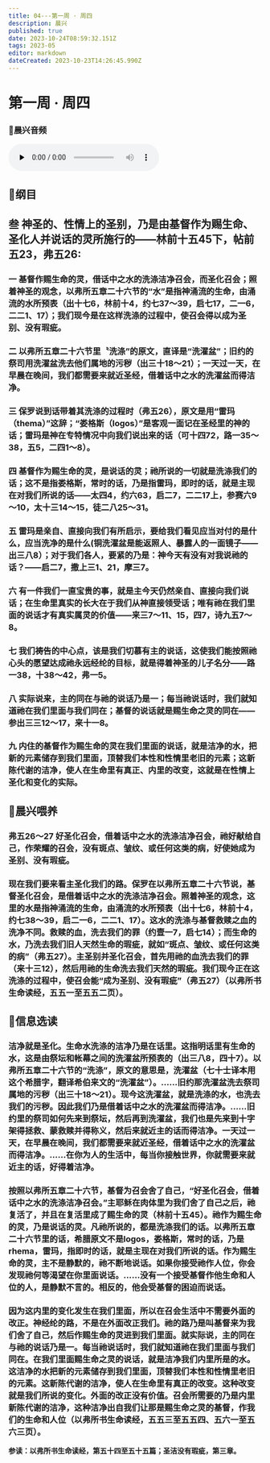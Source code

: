 ```yaml
---
title: 04---第一周 · 周四
description: 晨兴
published: true
date: 2023-10-24T08:59:32.151Z
tags: 2023-05
editor: markdown
dateCreated: 2023-10-23T14:26:45.990Z
---
```


# 第一周 · 周四
### 🎵晨兴音频
<audio id="audio" controls="" preload="none" >
      <source id="mp3" src="/2023-05/week1/week1day4.mp3">
</audio>

## 📖纲目

## 叁 神圣的、性情上的圣别，乃是由基督作为赐生命、圣化人并说话的灵所施行的——林前十五45下，帖前五23，弗五26:

### 一  基督作赐生命的灵，借话中之水的洗涤洁净召会，而圣化召会；照着神圣的观念，以弗所五章二十六节的“水”是指神涌流的生命，由涌流的水所预表（出十七6，林前十4，约七37～39，启七17，二一6，二二1、17）；我们现今是在这样洗涤的过程中，使召会得以成为圣别、没有瑕疵。

### 二  以弗所五章二十六节里〝洗涤”的原文，直译是“洗濯盆”；旧约的祭司用洗濯盆洗去他们属地的污秽（出三十18～21）；一天过一天，在早晨在晚间，我们都需要来就近圣经，借着话中之水的洗濯盆而得洁净。

### 三  保罗说到话带着其洗涤的过程时（弗五26），原文是用“雷玛（thema）”这辞；“娄格斯（logos）”是客观一面记在圣经里的神的话；雷玛是神在专特情况中向我们说出来的话（可十四72，路一35～38，五5，二四1～8）。

### 四  基督作为赐生命的灵，是说话的灵；祂所说的一切就是洗涤我们的话；这不是指娄格斯，常时的话，乃是指雷玛，即时的话，就是主现在对我们所说的话——太四4，约六63，启二7，二二17上，参赛六9～10，太十三14～15，徒二八25～31。

### 五  雷玛是亲自、直接向我们有所启示，要给我们看见应当对付的是什么，应当洗净的是什么(铜洗濯盆是能返照人、暴露人的一面镜子——出三八8）；对于我们各人，要紧的乃是：神今天有没有对我说祂的话？——启二7，撒上三1、21，摩三7。

### 六  有一件我们一直宝贵的事，就是主今天仍然亲自、直接向我们说话；在生命里真实的长大在于我们从神直接领受话；唯有祂在我们里面的说话才有真实属灵的价值——来三7～11、15，四7，诗九五7～8。

### 七  我们祷告的中心点，该是我们切慕有主的说话，这使我们能按照祂心头的愿望达成祂永远经纶的目标，就是得着神圣的儿子名分——路一38，十38～42，弗一5。

### 八  实际说来，主的同在与祂的说话乃是一；每当祂说话时，我们就知道祂在我们里面与我们同在；基督的说话就是赐生命之灵的同在——参出三三12～17，来十一8。

### 九  内住的基督作为赐生命的灵在我们里面的说话，就是洁净的水，把新的元素储存到我们里面，顶替我们本性和性情里老旧的元素；这新陈代谢的洁净，使人在生命里有真正、内里的改变，这就是在性情上圣化和变化的实际。

## 📖晨兴喂养

### **弗五26～27    好圣化召会，借着话中之水的洗涤洁净召会，祂好献给自己，作荣耀的召会，没有斑点、皱纹、或任何这类的病，好使她成为圣别、没有瑕疵。**

### 现在我们要来看主圣化我们的路。保罗在以弗所五章二十六节说，基督圣化召会，是借着话中之水的洗涤洁净召会。照着神圣的观念，这里的水是指神涌流的生命，由涌流的水所预表（出十七6，林前十4，约七38～39，启二一6，二二1、17）。这水的洗涤与基督救赎之血的洗净不同。救赎的血，洗去我们的罪（约壹一7，启七14）；而生命的水，乃洗去我们旧人天然生命的瑕疵，就如“斑点、皱纹、或任何这类的病”（弗五27）。主圣别并圣化召会，首先用祂的血洗去我们的罪（来十三12），然后用祂的生命洗去我们天然的瑕疵。我们现今正在这洗涤的过程中，使召会能“成为圣别、没有瑕疵”（弗五27）（以弗所书生命读经，五五一至五五二页）。

## 📖信息选读

### 洁净就是圣化。生命水洗涤的洁净乃是在话里。这指明话里有生命的水，这是由祭坛和帐幕之间的洗濯盆所预表的（出三八8，四十7）。以弗所五章二十六节的“洗涤”，原文的意思是，洗濯盆（七十士译本用这个希腊字，翻译希伯来文的“洗濯盆”）。……旧约那洗濯盆洗去祭司属地的污秽（出三十18～21）。现今这洗濯盆，就是洗涤的水，也洗去我们的污秽。因此我们乃是借着话中之水的洗濯盆而得洁净。……旧约里的祭司如何先来到祭坛，然后再到洗濯盆，我们也是先来到十字架得拯救、蒙救赎并得称义，然后来就近主的话而得洁净。一天过一天，在早晨在晚间，我们都需要来就近圣经，借着话中之水的洗濯盆而得洁净。……在你为人的生活中，每当你接触世界，你就需要来就近主的话，好得着洁净。

### 按照以弗所五章二十六节，基督为召会舍了自己，“好圣化召会，借着话中之水的洗涤洁净召会。”主耶稣在肉体里为我们舍了自己之后，祂复活了，并且在复活里成了赐生命的灵（林前十五45）。祂作为赐生命的灵，乃是说话的灵。凡祂所说的，都是洗涤我们的话。以弗所五章二十六节里的话，希腊原文不是logos，娄格斯，常时的话，乃是rhema，雷玛，指即时的话，就是主现在对我们所说的话。作为赐生命的灵，主不是静默的，祂不断地说话。如果你接受祂作人位，你会发现祂何等渴望在你里面说话。……没有一个接受基督作他生命和人位的人，是静默不言的。相反的，他会受基督的困迫而说话。

### 因为这内里的变化发生在我们里面，所以在召会生活中不需要外面的改正。神经纶的路，不是在外面改正我们。祂的路乃是叫基督来为我们舍了自己，然后作赐生命的灵进到我们里面。就实际说，主的同在与祂的说话乃是一。每当祂说话时，我们就知道祂在我们里面与我们同在。在我们里面赐生命之灵的说话，就是洁净我们内里所是的水。这洁净的水把新的元素储存到我们里面，顶替我们本性和性情里老旧的元素。这新陈代谢的洁净，使人在生命里有真正的改变。这种改变就是我们所说的变化。外面的改正没有价值。召会所需要的乃是内里新陈代谢的洁净，这种洁净出自我们让那是赐生命之灵的基督，作我们的生命和人位（以弗所书生命读经，五五三至五五四、五六一至五六三页）。

**参读：以弗所书生命读经，第五十四至五十五篇；圣洁没有瑕疵，第三章。**
<!-- Google tag (gtag.js) -->
<script async src="https://www.googletagmanager.com/gtag/js?id=G-1P8709Z16T"></script>
<script>
  window.dataLayer = window.dataLayer || [];
  function gtag(){dataLayer.push(arguments);}
  gtag('js', new Date());

  gtag('config', 'G-1P8709Z16T');
</script>